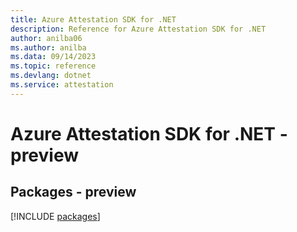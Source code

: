 ```yaml
---
title: Azure Attestation SDK for .NET
description: Reference for Azure Attestation SDK for .NET
author: anilba06
ms.author: anilba
ms.data: 09/14/2023
ms.topic: reference
ms.devlang: dotnet
ms.service: attestation
---
```

# Azure Attestation SDK for .NET - preview
## Packages - preview
[!INCLUDE [packages](attestation-index.md)]